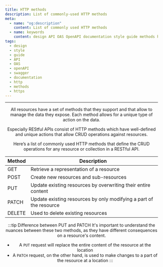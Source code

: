 ```yaml
---
title: HTTP methods
description: List of commonly-used HTTP methods
meta:
  - name: "og:description"
    content: List of commonly used HTTP methods
  - name: keywords
    content: design API OAS OpenAPI documentation style guide methods http https
tags:
  - design
  - style
  - guide
  - API
  - OAS
  - openAPI
  - swagger
  - documentation
  - http
  - methods
  - https
---
```


<Header/>

---

All resources have a set of methods that they support and that allow to manage the data they expose.
Each method allows for a unique type of action on the data.

Especially REStful APIs consist of HTTP methods which have well-defined and unique actions
that allow CRUD operations against resources.

Here’s a list of commonly used HTTP methods
that define the CRUD operations for any resource or collection in a RESTful API.

| Method | Description |
| ------ | ---------- |
| GET    | Retrieve a representation of a resource                            |
| POST   | Create new resources and sub-resources                             |
| PUT    | Update existing resources by overwriting their entire content      |
| PATCH  | Update existing resources by only modifying a part of the resource |
| DELETE | Used to delete existing resources                                  |

:::tip Difference between PUT and PATCH
It's important to understand the nuances between these two methods, as they have different consequences on a resource's content.

- A `PUT` request will replace the entire content of the resource at the location
- A `PATCH` request, on the other hand, is used to make changes to a part of the resource at a location
:::
